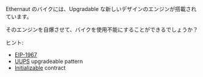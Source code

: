 Ethernaut のバイクには、Upgradable な新しいデザインのエンジンが搭載されています。

そのエンジンを自爆させて、バイクを使用不能にすることができるでしょうか？

ヒント:

- [EIP-1967](https://eips.ethereum.org/EIPS/eip-1967)
- [UUPS](https://forum.openzeppelin.com/t/uups-proxies-tutorial-solidity-javascript/7786) upgradeable pattern
- [Initializable](https://github.com/OpenZeppelin/openzeppelin-upgrades/blob/master/packages/core/contracts/Initializable.sol) contract
